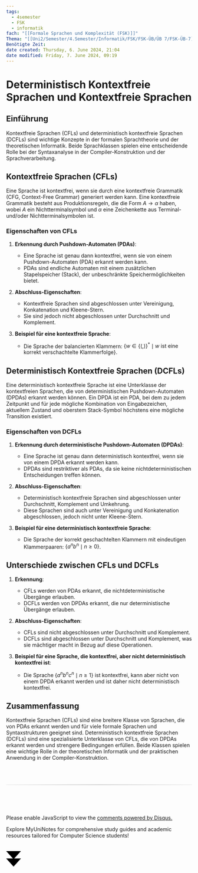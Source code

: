 ```yaml
---
tags:
  - 4semester
  - FSK
  - informatik
fach: "[[Formale Sprachen und Komplexität (FSK)]]"
Thema: "[[Uni2/Semester/4.Semester/Informatik/FSK/FSK-ÜB/ÜB 7/FSK-ÜB-7]]"
Benötigte Zeit:
date created: Thursday, 6. June 2024, 21:04
date modified: Friday, 7. June 2024, 09:19
---
```


# Deterministisch Kontextfreie Sprachen und Kontextfreie Sprachen

## Einführung

Kontextfreie Sprachen (CFLs) und deterministisch kontextfreie Sprachen (DCFLs) sind wichtige Konzepte in der formalen Sprachtheorie und der theoretischen Informatik. Beide Sprachklassen spielen eine entscheidende Rolle bei der Syntaxanalyse in der Compiler-Konstruktion und der Sprachverarbeitung.

## Kontextfreie Sprachen (CFLs)

Eine Sprache ist kontextfrei, wenn sie durch eine kontextfreie Grammatik (CFG, Context-Free Grammar) generiert werden kann. Eine kontextfreie Grammatik besteht aus Produktionsregeln, die die Form $A \rightarrow \alpha$ haben, wobei $A$ ein Nichtterminalsymbol und $\alpha$ eine Zeichenkette aus Terminal- und/oder Nichtterminalsymbolen ist.

### Eigenschaften von CFLs

1. **Erkennung durch Pushdown-Automaten (PDAs)**:

   - Eine Sprache ist genau dann kontextfrei, wenn sie von einem Pushdown-Automaten (PDA) erkannt werden kann.
   - PDAs sind endliche Automaten mit einem zusätzlichen Stapelspeicher (Stack), der unbeschränkte Speichermöglichkeiten bietet.

2. **Abschluss-Eigenschaften**:

   - Kontextfreie Sprachen sind abgeschlossen unter Vereinigung, Konkatenation und Kleene-Stern.
   - Sie sind jedoch nicht abgeschlossen unter Durchschnitt und Komplement.

3. **Beispiel für eine kontextfreie Sprache**:
   - Die Sprache der balancierten Klammern: $\{w \in \{(,)\}^* \mid w \text{ ist eine korrekt verschachtelte Klammerfolge}\}$.

## Deterministisch Kontextfreie Sprachen (DCFLs)

Eine deterministisch kontextfreie Sprache ist eine Unterklasse der kontextfreien Sprachen, die von deterministischen Pushdown-Automaten (DPDAs) erkannt werden können. Ein DPDA ist ein PDA, bei dem zu jedem Zeitpunkt und für jede mögliche Kombination von Eingabezeichen, aktuellem Zustand und oberstem Stack-Symbol höchstens eine mögliche Transition existiert.

### Eigenschaften von DCFLs

1. **Erkennung durch deterministische Pushdown-Automaten (DPDAs)**:

   - Eine Sprache ist genau dann deterministisch kontextfrei, wenn sie von einem DPDA erkannt werden kann.
   - DPDAs sind restriktiver als PDAs, da sie keine nichtdeterministischen Entscheidungen treffen können.

2. **Abschluss-Eigenschaften**:

   - Deterministisch kontextfreie Sprachen sind abgeschlossen unter Durchschnitt, Komplement und Umkehrung.
   - Diese Sprachen sind auch unter Vereinigung und Konkatenation abgeschlossen, jedoch nicht unter Kleene-Stern.

3. **Beispiel für eine deterministisch kontextfreie Sprache**:
   - Die Sprache der korrekt geschachtelten Klammern mit eindeutigen Klammerpaaren: $\{a^n b^n \mid n \geq 0\}$.

## Unterschiede zwischen CFLs und DCFLs

1. **Erkennung**:

   - CFLs werden von PDAs erkannt, die nichtdeterministische Übergänge erlauben.
   - DCFLs werden von DPDAs erkannt, die nur deterministische Übergänge erlauben.

2. **Abschluss-Eigenschaften**:

   - CFLs sind nicht abgeschlossen unter Durchschnitt und Komplement.
   - DCFLs sind abgeschlossen unter Durchschnitt und Komplement, was sie mächtiger macht in Bezug auf diese Operationen.

3. **Beispiel für eine Sprache, die kontextfrei, aber nicht deterministisch kontextfrei ist**:
   - Die Sprache $\{a^n b^n c^n \mid n \geq 1\}$ ist kontextfrei, kann aber nicht von einem DPDA erkannt werden und ist daher nicht deterministisch kontextfrei.

## Zusammenfassung

Kontextfreie Sprachen (CFLs) sind eine breitere Klasse von Sprachen, die von PDAs erkannt werden und für viele formale Sprachen und Syntaxstrukturen geeignet sind. Deterministisch kontextfreie Sprachen (DCFLs) sind eine spezialisierte Unterklasse von CFLs, die von DPDAs erkannt werden und strengere Bedingungen erfüllen. Beide Klassen spielen eine wichtige Rolle in der theoretischen Informatik und der praktischen Anwendung in der Compiler-Konstruktion.

<!-- DISQUS SCRIPT COMMENT START -->

<hr style="border: none; height: 2px; background: linear-gradient(to right, #f0f0f0, #ccc, #f0f0f0); margin-top: 4rem; margin-bottom: 5rem;">
<div id="disqus_thread"></div>
<script>
    /**
    *  RECOMMENDED CONFIGURATION VARIABLES: EDIT AND UNCOMMENT THE SECTION BELOW TO INSERT DYNAMIC VALUES FROM YOUR PLATFORM OR CMS.
    *  LEARN WHY DEFINING THESE VARIABLES IS IMPORTANT: https://disqus.com/admin/universalcode/#configuration-variables    */
    /*
    var disqus_config = function () {
    this.page.url = PAGE_URL;  // Replace PAGE_URL with your page's canonical URL variable
    this.page.identifier = PAGE_IDENTIFIER; // Replace PAGE_IDENTIFIER with your page's unique identifier variable
    };
    */
    (function() { // DON'T EDIT BELOW THIS LINE
    var d = document, s = d.createElement('script');
    s.src = 'https://myuninotes.disqus.com/embed.js';
    s.setAttribute('data-timestamp', +new Date());
    (d.head || d.body).appendChild(s);
    })();
</script>
<noscript>Please enable JavaScript to view the <a href="https://disqus.com/?ref_noscript">comments powered by Disqus.</a></noscript>

<!-- DISQUS SCRIPT COMMENT END -->

<!-- Sliding Banner START -->

<div id="slidingBanner" class="banner">
  <p class="banner-text">
    Explore MyUniNotes for comprehensive study guides and academic resources tailored for Computer Science students!
  </p>
  <svg id="closeBanner" class="arrows">
    <path d="M0 20 L20 42 L40 20"></path>
    <path d="M0 40 L20 62 L40 40"></path>
  </svg>
</div>

<script>
  // JavaScript to slide down the banner on page load
  document.addEventListener('DOMContentLoaded', function() {
    // Generate a random number between 1 and 5
    const randomNumber = Math.floor(Math.random() * 5) + 1;
    console.log(randomNumber)
    if (randomNumber === 1) {
      setTimeout(function() {
        const banner = document.getElementById('slidingBanner');
        if (banner) {
          banner.classList.add('show');
        }
      }, 1000); // Adjust the delay as needed

      const closeBanner = document.getElementById('closeBanner');
      if (closeBanner) {
        closeBanner.addEventListener('click', function() {
          const banner = document.getElementById('slidingBanner');
          if (banner) {
            banner.classList.remove('show');
            banner.style.visibility = 'hidden';
          }
        });
      }
    } else {
      // Remove the banner from the DOM if the random number is not 1
      const banner = document.getElementById('slidingBanner');
      if (banner) {
        banner.remove();
      }
    }
  });
</script>

<!-- Sliding Banner END -->
